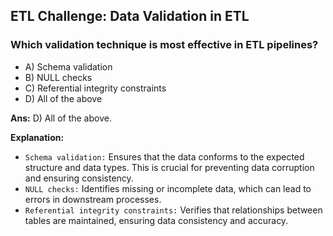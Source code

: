 ## ETL Challenge: Data Validation in ETL

###  Which validation technique is most effective in ETL pipelines?
- A) Schema validation
- B) NULL checks
- C) Referential integrity constraints
- D) All of the above

**Ans:** D) All of the above.

**Explanation:**
- `Schema validation:` Ensures that the data conforms to the expected structure and data types. This is crucial for preventing data corruption and ensuring consistency.
- `NULL checks:` Identifies missing or incomplete data, which can lead to errors in downstream processes.
- `Referential integrity constraints:` Verifies that relationships between tables are maintained, ensuring data consistency and accuracy.
